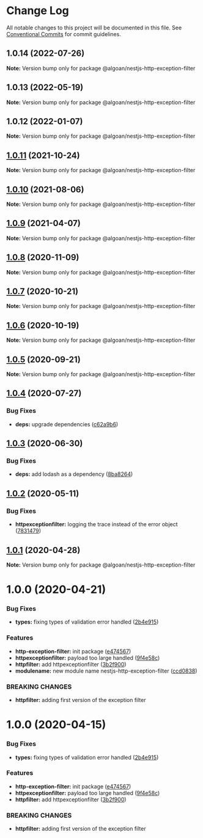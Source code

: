# Change Log

All notable changes to this project will be documented in this file.
See [Conventional Commits](https://conventionalcommits.org) for commit guidelines.

## 1.0.14 (2022-07-26)

**Note:** Version bump only for package @algoan/nestjs-http-exception-filter





## 1.0.13 (2022-05-19)

**Note:** Version bump only for package @algoan/nestjs-http-exception-filter





## 1.0.12 (2022-01-07)

**Note:** Version bump only for package @algoan/nestjs-http-exception-filter





## [1.0.11](https://github.com/algoan/nestjs-components/compare/@algoan/nestjs-http-exception-filter@1.0.10...@algoan/nestjs-http-exception-filter@1.0.11) (2021-10-24)

**Note:** Version bump only for package @algoan/nestjs-http-exception-filter





## [1.0.10](https://github.com/algoan/nestjs-components/compare/@algoan/nestjs-http-exception-filter@1.0.9...@algoan/nestjs-http-exception-filter@1.0.10) (2021-08-06)

**Note:** Version bump only for package @algoan/nestjs-http-exception-filter





## [1.0.9](https://github.com/algoan/nestjs-components/compare/@algoan/nestjs-http-exception-filter@1.0.8...@algoan/nestjs-http-exception-filter@1.0.9) (2021-04-07)

**Note:** Version bump only for package @algoan/nestjs-http-exception-filter





## [1.0.8](https://github.com/algoan/nestjs-components/compare/@algoan/nestjs-http-exception-filter@1.0.7...@algoan/nestjs-http-exception-filter@1.0.8) (2020-11-09)

**Note:** Version bump only for package @algoan/nestjs-http-exception-filter





## [1.0.7](https://github.com/algoan/nestjs-components/compare/@algoan/nestjs-http-exception-filter@1.0.6...@algoan/nestjs-http-exception-filter@1.0.7) (2020-10-21)

**Note:** Version bump only for package @algoan/nestjs-http-exception-filter





## [1.0.6](https://github.com/algoan/nestjs-components/compare/@algoan/nestjs-http-exception-filter@1.0.5...@algoan/nestjs-http-exception-filter@1.0.6) (2020-10-19)

**Note:** Version bump only for package @algoan/nestjs-http-exception-filter





## [1.0.5](https://github.com/algoan/nestjs-components/compare/@algoan/nestjs-http-exception-filter@1.0.4...@algoan/nestjs-http-exception-filter@1.0.5) (2020-09-21)

**Note:** Version bump only for package @algoan/nestjs-http-exception-filter





## [1.0.4](https://github.com/algoan/nestjs-components/compare/@algoan/nestjs-http-exception-filter@1.0.3...@algoan/nestjs-http-exception-filter@1.0.4) (2020-07-27)


### Bug Fixes

* **deps:** upgrade dependencies ([c62a9b6](https://github.com/algoan/nestjs-components/commit/c62a9b6f9cf84ffe1794c3f9cd60cd98cb68e044))





## [1.0.3](https://github.com/algoan/nestjs-components/compare/@algoan/nestjs-http-exception-filter@1.0.2...@algoan/nestjs-http-exception-filter@1.0.3) (2020-06-30)


### Bug Fixes

* **deps:** add lodash as a dependency ([8ba8264](https://github.com/algoan/nestjs-components/commit/8ba826467b8ff6ddaf36003ae1199c635dbdf724))





## [1.0.2](https://github.com/algoan/nestjs-components/compare/@algoan/nestjs-http-exception-filter@1.0.1...@algoan/nestjs-http-exception-filter@1.0.2) (2020-05-11)


### Bug Fixes

* **httpexceptionfilter:** logging the trace instead of the error object ([7831479](https://github.com/algoan/nestjs-components/commit/7831479c012c06bcb2fc53f2b1c4a72c97835d77))





## [1.0.1](https://github.com/algoan/nestjs-components/compare/@algoan/nestjs-http-exception-filter@1.0.0...@algoan/nestjs-http-exception-filter@1.0.1) (2020-04-28)

**Note:** Version bump only for package @algoan/nestjs-http-exception-filter





# 1.0.0 (2020-04-21)


### Bug Fixes

* **types:** fixing types of validation error handled ([2b4e915](https://github.com/algoan/nestjs-components/commit/2b4e91542c1e4d232af5864f80ed253730e2b5ad))


### Features

* **http-exception-filter:** init package ([e474567](https://github.com/algoan/nestjs-components/commit/e4745671c3450134ae83f2b9412551e1dc1a30d8))
* **httpexceptionfilter:** payload too large handled ([9f4e58c](https://github.com/algoan/nestjs-components/commit/9f4e58cce0422931936f3883de113607d0fe2869))
* **httpfilter:** add httpexceptionfilter ([3b2f900](https://github.com/algoan/nestjs-components/commit/3b2f900ee7e4674a5790013be161818bdf63d968))
* **modulename:** new module name nestjs-http-exception-filter ([ccd0838](https://github.com/algoan/nestjs-components/commit/ccd0838e112b6edcfeb7d21a9458915ef2633e14))


### BREAKING CHANGES

* **httpfilter:** adding first version of the exception filter





# 1.0.0 (2020-04-15)


### Bug Fixes

* **types:** fixing types of validation error handled ([2b4e915](https://github.com/algoan/nestjs-components/commit/2b4e91542c1e4d232af5864f80ed253730e2b5ad))


### Features

* **http-exception-filter:** init package ([e474567](https://github.com/algoan/nestjs-components/commit/e4745671c3450134ae83f2b9412551e1dc1a30d8))
* **httpexceptionfilter:** payload too large handled ([9f4e58c](https://github.com/algoan/nestjs-components/commit/9f4e58cce0422931936f3883de113607d0fe2869))
* **httpfilter:** add httpexceptionfilter ([3b2f900](https://github.com/algoan/nestjs-components/commit/3b2f900ee7e4674a5790013be161818bdf63d968))


### BREAKING CHANGES

* **httpfilter:** adding first version of the exception filter
